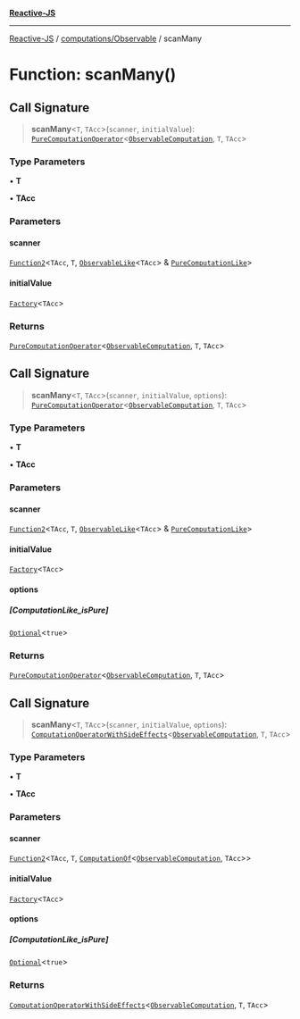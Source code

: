 [**Reactive-JS**](../../../README.md)

***

[Reactive-JS](../../../README.md) / [computations/Observable](../README.md) / scanMany

# Function: scanMany()

## Call Signature

> **scanMany**\<`T`, `TAcc`\>(`scanner`, `initialValue`): [`PureComputationOperator`](../../type-aliases/PureComputationOperator.md)\<[`ObservableComputation`](../interfaces/ObservableComputation.md), `T`, `TAcc`\>

### Type Parameters

• **T**

• **TAcc**

### Parameters

#### scanner

[`Function2`](../../../functions/type-aliases/Function2.md)\<`TAcc`, `T`, [`ObservableLike`](../../interfaces/ObservableLike.md)\<`TAcc`\> & [`PureComputationLike`](../../interfaces/PureComputationLike.md)\>

#### initialValue

[`Factory`](../../../functions/type-aliases/Factory.md)\<`TAcc`\>

### Returns

[`PureComputationOperator`](../../type-aliases/PureComputationOperator.md)\<[`ObservableComputation`](../interfaces/ObservableComputation.md), `T`, `TAcc`\>

## Call Signature

> **scanMany**\<`T`, `TAcc`\>(`scanner`, `initialValue`, `options`): [`PureComputationOperator`](../../type-aliases/PureComputationOperator.md)\<[`ObservableComputation`](../interfaces/ObservableComputation.md), `T`, `TAcc`\>

### Type Parameters

• **T**

• **TAcc**

### Parameters

#### scanner

[`Function2`](../../../functions/type-aliases/Function2.md)\<`TAcc`, `T`, [`ObservableLike`](../../interfaces/ObservableLike.md)\<`TAcc`\> & [`PureComputationLike`](../../interfaces/PureComputationLike.md)\>

#### initialValue

[`Factory`](../../../functions/type-aliases/Factory.md)\<`TAcc`\>

#### options

##### [ComputationLike_isPure]

[`Optional`](../../../functions/type-aliases/Optional.md)\<`true`\>

### Returns

[`PureComputationOperator`](../../type-aliases/PureComputationOperator.md)\<[`ObservableComputation`](../interfaces/ObservableComputation.md), `T`, `TAcc`\>

## Call Signature

> **scanMany**\<`T`, `TAcc`\>(`scanner`, `initialValue`, `options`): [`ComputationOperatorWithSideEffects`](../../type-aliases/ComputationOperatorWithSideEffects.md)\<[`ObservableComputation`](../interfaces/ObservableComputation.md), `T`, `TAcc`\>

### Type Parameters

• **T**

• **TAcc**

### Parameters

#### scanner

[`Function2`](../../../functions/type-aliases/Function2.md)\<`TAcc`, `T`, [`ComputationOf`](../../type-aliases/ComputationOf.md)\<[`ObservableComputation`](../interfaces/ObservableComputation.md), `TAcc`\>\>

#### initialValue

[`Factory`](../../../functions/type-aliases/Factory.md)\<`TAcc`\>

#### options

##### [ComputationLike_isPure]

[`Optional`](../../../functions/type-aliases/Optional.md)\<`true`\>

### Returns

[`ComputationOperatorWithSideEffects`](../../type-aliases/ComputationOperatorWithSideEffects.md)\<[`ObservableComputation`](../interfaces/ObservableComputation.md), `T`, `TAcc`\>
